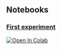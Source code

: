 ## Notebooks
### [First experiment](https://colab.research.google.com/github/pr-Mais/hotel-reviews-sentiment-analysis/blob/main/experiment_1.ipynb) 
[![Open In Colab](https://colab.research.google.com/assets/colab-badge.svg)](https://colab.research.google.com/github/pr-Mais/hotel-reviews-sentiment-analysis/blob/main/experiment_1.ipynb)
